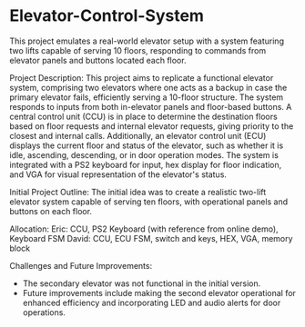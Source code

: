 # Elevator-Control-System

This project emulates a real-world elevator setup with a system featuring two lifts capable of serving 10 floors, responding to commands from elevator panels and buttons located each floor.

Project Description:
This project aims to replicate a functional elevator system, comprising two elevators where one acts as a backup in case the primary elevator fails, efficiently serving a 10-floor structure. The system responds to inputs from both in-elevator panels and floor-based buttons. A central control unit (CCU) is in place to determine the destination floors based on floor requests and internal elevator requests, giving priority to the closest and internal calls. Additionally, an elevator control unit (ECU) displays the current floor and status of the elevator, such as whether it is idle, ascending, descending, or in door operation modes. The system is integrated with a PS2 keyboard for input, hex display for floor indication, and VGA for visual representation of the elevator's status.

Initial Project Outline:
The initial idea was to create a realistic two-lift elevator system capable of serving ten floors, with operational panels and buttons on each floor.

Allocation:
Eric: CCU, PS2 Keyboard (with reference from online demo), Keyboard FSM
David: CCU, ECU FSM, switch and keys, HEX, VGA, memory block

Challenges and Future Improvements:

- The secondary elevator was not functional in the initial version.
- Future improvements include making the second elevator operational for enhanced efficiency and incorporating LED and audio alerts for door operations.
